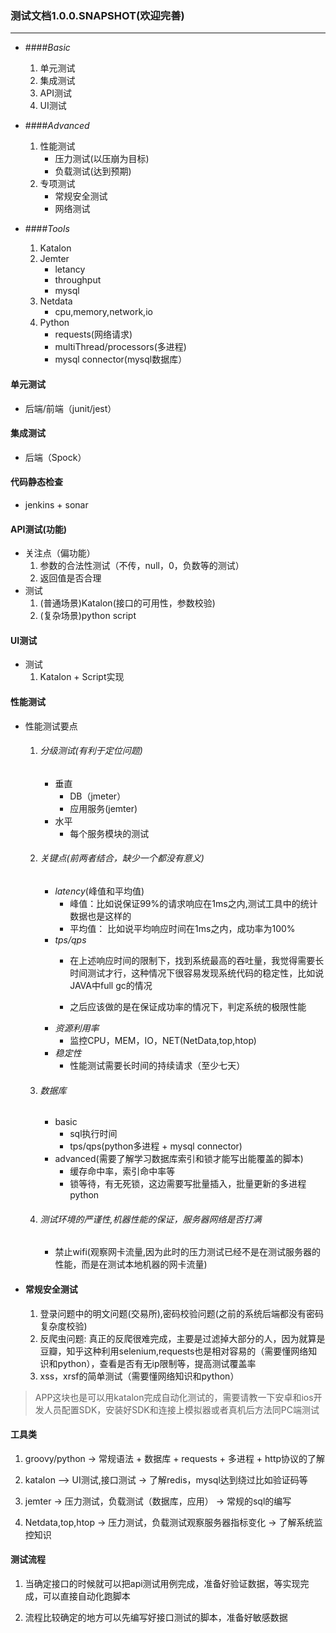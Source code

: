 ### 测试文档1.0.0.SNAPSHOT(欢迎完善)

***
											         
* ####*Basic*
	1. 单元测试
	2. 集成测试
	3. API测试
	4. UI测试

* ####*Advanced*
	1. 性能测试
		* 压力测试(以压崩为目标)
		* 负载测试(达到预期)
	2. 专项测试
		* 常规安全测试
		* 网络测试 
* ####*Tools*
	1. Katalon
	2. Jemter
		* letancy
		* throughput
		* mysql
	3. Netdata
		* cpu,memory,network,io
	4. Python
		* requests(网络请求)
		* multiThread/processors(多进程)
		* mysql connector(mysql数据库）

#### 单元测试

* 后端/前端（junit/jest）

#### 集成测试

* 后端（Spock）

#### 代码静态检查

* jenkins + sonar

#### API测试(功能)
* 关注点（偏功能）
	1. 参数的合法性测试（不传，null，0，负数等的测试）
	2. 返回值是否合理
* 测试
	1. (普通场景)Katalon(接口的可用性，参数校验)
	2. (复杂场景)python script

#### UI测试
	
* 测试
	1. Katalon + Script实现
	
#### 性能测试

* 性能测试要点
	1. ###### 分级测试(有利于定位问题)
		* 垂直
			*  DB（jmeter） 
			*  应用服务(jemter)
		* 水平
			* 每个服务模块的测试
			

	2. ###### 关键点(前两者结合，缺少一个都没有意义)
		* *latency*(峰值和平均值)
			* 峰值：比如说保证99%的请求响应在1ms之内,测试工具中的统计数据也是这样的
			* 平均值： 比如说平均响应时间在1ms之内，成功率为100%
		* *tps/qps*
			* 在上述响应时间的限制下，找到系统最高的吞吐量，我觉得需要长时间测试才行，这种情况下很容易发现系统代码的稳定性，比如说JAVA中full gc的情况
			
			* 之后应该做的是在保证成功率的情况下，判定系统的极限性能
		* *资源利用率*
			* 监控CPU，MEM，IO，NET(NetData,top,htop)
		* *稳定性*
			* 性能测试需要长时间的持续请求（至少七天）
	
	3. ###### 数据库
		* basic
			* sql执行时间
			* tps/qps(python多进程 + mysql connector) 
		* advanced(需要了解学习数据库索引和锁才能写出能覆盖的脚本)
			* 缓存命中率，索引命中率等
			* 锁等待，有无死锁，这边需要写批量插入，批量更新的多进程python
		
	4. ###### 测试环境的严谨性,机器性能的保证，服务器网络是否打满
		* 禁止wifi(观察网卡流量,因为此时的压力测试已经不是在测试服务器的性能，而是在测试本地机器的网卡流量)
		
* #### 常规安全测试
	1. 登录问题中的明文问题(交易所),密码校验问题(之前的系统后端都没有密码复杂度校验)
	2. 反爬虫问题: 真正的反爬很难完成，主要是过滤掉大部分的人，因为就算是豆瓣，知乎这种利用selenium,requests也是相对容易的（需要懂网络知识和python），查看是否有无ip限制等，提高测试覆盖率
	3. xss，xrsf的简单测试（需要懂网络知识和python） 

> APP这块也是可以用katalon完成自动化测试的，需要请教一下安卓和ios开发人员配置SDK，安装好SDK和连接上模拟器或者真机后方法同PC端测试



#### 工具类

1. groovy/python -> 常规语法 + 数据库 + requests + 多进程 + http协议的了解

2. katalon —> UI测试,接口测试 -> 了解redis，mysql达到绕过比如验证码等

3. jemter -> 压力测试，负载测试（数据库，应用） -> 常规的sql的编写

4. Netdata,top,htop -> 压力测试，负载测试观察服务器指标变化 -> 了解系统监控知识

#### 测试流程

1. 当确定接口的时候就可以把api测试用例完成，准备好验证数据，等实现完成，可以直接自动化跑脚本

2. 流程比较确定的地方可以先编写好接口测试的脚本，准备好敏感数据

